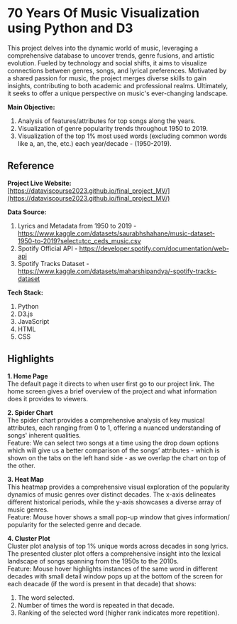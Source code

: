 # 70 Years Of Music Visualization using Python and D3

This project delves into the dynamic world of music, leveraging a comprehensive database to uncover trends, genre fusions, and artistic evolution. Fueled by technology and social shifts, it aims to visualize connections between genres, songs, and lyrical preferences. Motivated by a shared passion for music, the project merges diverse skills to gain insights, contributing to both academic and professional realms. Ultimately, it seeks to offer a unique perspective on music's ever-changing landscape.

**Main Objective:**

1. Analysis of features/attributes for top songs along the years.
2. Visualization of genre popularity trends throughout 1950 to 2019.
3. Visualization of the top 1% most used words (excluding common words like a, an, the, etc.) each year/decade - (1950-2019).

## Reference

**Project Live Website:** 
[https://dataviscourse2023.github.io/final_project_MV/](https://dataviscourse2023.github.io/final_project_MV/)<br>

**Data Source:** 
1. Lyrics and Metadata from 1950 to 2019 - https://www.kaggle.com/datasets/saurabhshahane/music-dataset-1950-to-2019?select=tcc_ceds_music.csv
2. Spotify Official API - https://developer.spotify.com/documentation/web-api
3. Spotify Tracks Dataset - https://www.kaggle.com/datasets/maharshipandya/-spotify-tracks-dataset

**Tech Stack:**
1. Python
2. D3.js
3. JavaScript
4. HTML
5. CSS

## Highlights

**1. Home Page**
<br> The default page it directs to when user first go to our project link. The home screen gives a brief overview of the project and what information does it provides to viewers. 

**2. Spider Chart**
<br>The spider chart provides a comprehensive analysis of key musical attributes, each ranging from 0 to 1, offering a nuanced understanding of songs' inherent qualities.
<br>Feature: We can select two songs at a time using the drop down options which will give us a better comparison of the songs’ attributes - which is shown on the tabs on the left hand side - as we overlap the chart on top of the other.

**3. Heat Map** 
<br>This heatmap provides a comprehensive visual exploration of the popularity dynamics of music genres over distinct decades. The x-axis delineates different historical periods, while the y-axis showcases a diverse array of music genres.
<br>Feature: Mouse hover shows a small pop-up window that gives information/ popularity for the selected genre and decade.

**4. Cluster Plot**
<br> Cluster plot analysis of top 1% unique words across decades in song lyrics. The presented cluster plot offers a comprehensive insight into the lexical landscape of songs spanning from the 1950s to the 2010s. 
<br> Feature: Mouse hover highlights instances of the same word in different decades with small detail window pops up at the bottom of the screen for each deacade (if the word is present in that decade) that shows: 

1. The word selected.
2. Number of times the word is repeated in that decade.
3. Ranking of the selected word (higher rank indicates more repetition).
